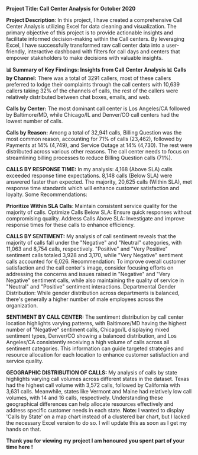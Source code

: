 **Project Title: Call Center Analysis for October 2020**

**Project Description**:
In this project, I have created a comprehensive Call Center Analysis utilizing Excel for data cleaning and visualization. The primary objective of this project is to provide actionable insights and facilitate informed decision-making within the Call centers. By leveraging Excel, I have successfully transformed raw call center data into a user-friendly, interactive dashboard with filters for call days and centers that empower stakeholders to make decisions with valuable insights.

**📊 Summary of Key Findings: Insights from Call Center Analysis 📊**
**Calls by Channel:** There was a total of 3291 callers, most of these callers preferred to lodge their complaints through the call centers with 10,639 callers taking 32% of the channels of calls, the rest of the callers were relatively distributed between chat boxes, emails, and web.

**Calls by Center:** The most dominant call center is Los Angeles/CA followed by Baltimore/MD, while Chicago/IL and Denver/CO call centers had the lowest number of calls.

**Calls by Reason:** Among a total of 32,941 calls, Billing Question was the most common reason, accounting for 71% of calls (23,462), followed by Payments at 14% (4,749), and Service Outage at 14% (4,730). The rest were distributed across various other reasons. The call center needs to focus on streamlining billing processes to reduce Billing Question calls (71%).

**CALLS BY RESPONSE TIME:** In my analysis: 4,168 (Above SLA) calls exceeded response time expectations. 8,148 calls (Below SLA) were answered faster than expected. The majority, 20,625 calls (Within SLA), met response time standards which will enhance customer satisfaction and loyalty.
Some Recommendations:

**Prioritize Within SLA Calls**: Maintain consistent service quality for the majority of calls.
Optimize Calls Below SLA: Ensure quick responses without compromising quality.
Address Calls Above SLA: Investigate and improve response times for these calls to enhance efficiency.

**CALLS BY SENTIMENT:** My analysis of call sentiment reveals that the majority of calls fall under the "Negative" and "Neutral" categories, with 11,063 and 8,754 calls, respectively. "Positive" and "Very Positive" sentiment calls totaled 3,928 and 3,170, while "Very Negative" sentiment calls accounted for 6,026.
Recommendation: To improve overall customer satisfaction and the call center's image, consider focusing efforts on addressing the concerns and issues raised in "Negative" and "Very Negative" sentiment calls, while also maintaining the quality of service in "Neutral" and "Positive" sentiment interactions. Departmental Gender Distribution: While gender distribution across departments is balanced, there's generally a higher number of male employees across the organization.

**SENTIMENT BY CALL CENTER:** The sentiment distribution by call center location highlights varying patterns, with Baltimore/MD having the highest number of "Negative" sentiment calls, Chicago/IL displaying mixed sentiment types, Denver/CO showing a balanced distribution, and Los Angeles/CA consistently receiving a high volume of calls across all sentiment categories. 
This information can guide targeted strategies and resource allocation for each location to enhance customer satisfaction and service quality. 

**GEOGRAPHIC DISTRIBUTION OF CALLS:** My analysis of calls by state highlights varying call volumes across different states in the dataset. Texas had the highest call volume with 3,572 calls, followed by California with 3,631 calls. Meanwhile, states like Vermont and Maine had relatively low call volumes, with 14 and 16 calls, respectively. Understanding these geographical differences can help allocate resources effectively and address specific customer needs in each state.
**Note:** I wanted to display 'Calls by State' on a map chart instead of a clustered bar chart, but I lacked the necessary Excel version to do so. I will update this as soon as I get my hands on that.

**Thank you for viewing my project I am honoured you spent part of your time here !**
